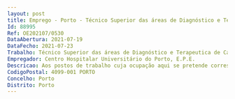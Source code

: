 ```yaml
--- 
layout: post
title: Emprego - Porto - Técnico Superior das áreas de Diagnóstico e Terapeutica de Cardiopneumologia
Id: 88995
Ref: OE202107/0530
DataAbertura: 2021-07-19
DataFecho: 2021-07-23
Trabalho: Técnico Superior das áreas de Diagnóstico e Terapeutica de Cardiopneumologia
Empregador: Centro Hospitalar Universitário do Porto, E.P.E.
Descricao: Aos postos de trabalho cuja ocupação aqui se pretende corresponde ao conteúdo funcional estabelecido no artigo 8º do Decreto Lei n.º 110 2017, de 31 de agosto
CodigoPostal: 4099-001 PORTO
Concelho: Porto
Distrito: Porto
--- 
```

